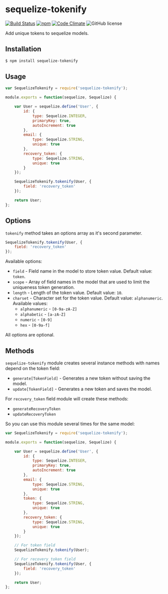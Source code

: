 # sequelize-tokenify

[![Build Status](https://travis-ci.org/pipll/sequelize-tokenify.svg?branch=master)](https://travis-ci.org/pipll/sequelize-tokenify) [![npm](https://img.shields.io/npm/v/sequelize-tokenify.svg)](https://www.npmjs.com/package/sequelize-tokenify) [![Code Climate](https://codeclimate.com/github/pipll/sequelize-tokenify/badges/gpa.svg)](https://codeclimate.com/github/pipll/sequelize-tokenify) ![GitHub license](https://img.shields.io/github/license/pipll/sequelize-tokenify.svg)

Add unique tokens to sequelize models.

## Installation

```bash
$ npm install sequelize-tokenify
```

## Usage

```javascript
var SequelizeTokenify = require('sequelize-tokenify');

module.exports = function(sequelize, Sequelize) {

    var User = sequelize.define('User', {
        id: {
            type: Sequelize.INTEGER,
            primaryKey: true,
            autoIncrement: true
        },
        email: {
            type: Sequelize.STRING,
            unique: true
        },
        recovery_token: {
            type: Sequelize.STRING,
            unique: true
        }
    });

    SequelizeTokenify.tokenify(User, {
        field: 'recovery_token'
    });

    return User;
};
```

## Options

`tokenify` method takes an options array as it's second parameter.

```javascript
SequelizeTokenify.tokenify(User, {
    field: 'recovery_token'
});
```

Available options:

- `field` - Field name in the model to store token value. Default value: `token`.
- `scope` - Array of field names in the model that are used to limit the uniqueness token generation.
- `length` - Length of the token value. Default value: `10`.
- `charset` - Character set for the token value. Default value: `alphanumeric`. Available values:
    - `alphanumeric` - `[0-9a-zA-Z]`
    - `alphabetic` - `[a-zA-Z]`
    - `numeric` - `[0-9]`
    - `hex` - `[0-9a-f]`

All options are optional.

## Methods

`sequelize-tokenify` module creates several instance methods with names depend on the token field:

- `generate[TokenField]` - Generates a new token without saving the model.
- `update[TokenField]` - Generates a new token and saves the model.

For `recovery_token` field module will create these methods:

- `generateRecoveryToken`
- `updateRecoveryToken`

So you can use this module several times for the same model:

```javascript
var SequelizeTokenify = require('sequelize-tokenify');

module.exports = function(sequelize, Sequelize) {

    var User = sequelize.define('User', {
        id: {
            type: Sequelize.INTEGER,
            primaryKey: true,
            autoIncrement: true
        },
        email: {
            type: Sequelize.STRING,
            unique: true
        },
        token: {
            type: Sequelize.STRING,
            unique: true
        },
        recovery_token: {
            type: Sequelize.STRING,
            unique: true
        }
    });

    // For token field
    SequelizeTokenify.tokenify(User);

    // For recovery_token field
    SequelizeTokenify.tokenify(User, {
        field: 'recovery_token'
    });

    return User;
};
```
